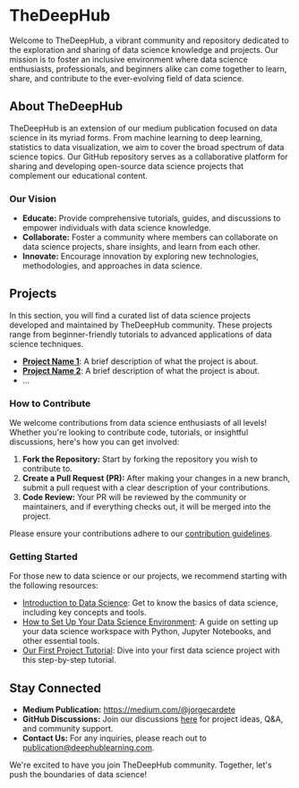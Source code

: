 # TheDeepHub

Welcome to TheDeepHub, a vibrant community and repository dedicated to the exploration and sharing of data science knowledge and projects. Our mission is to foster an inclusive environment where data science enthusiasts, professionals, and beginners alike can come together to learn, share, and contribute to the ever-evolving field of data science.

## About TheDeepHub

TheDeepHub is an extension of our medium publication focused on data science in its myriad forms. From machine learning to deep learning, statistics to data visualization, we aim to cover the broad spectrum of data science topics. Our GitHub repository serves as a collaborative platform for sharing and developing open-source data science projects that complement our educational content.

### Our Vision

- **Educate:** Provide comprehensive tutorials, guides, and discussions to empower individuals with data science knowledge.
- **Collaborate:** Foster a community where members can collaborate on data science projects, share insights, and learn from each other.
- **Innovate:** Encourage innovation by exploring new technologies, methodologies, and approaches in data science.

## Projects

In this section, you will find a curated list of data science projects developed and maintained by TheDeepHub community. These projects range from beginner-friendly tutorials to advanced applications of data science techniques.

- **[Project Name 1](link-to-project)**: A brief description of what the project is about.
- **[Project Name 2](link-to-project)**: A brief description of what the project is about.
- ...

### How to Contribute

We welcome contributions from data science enthusiasts of all levels! Whether you're looking to contribute code, tutorials, or insightful discussions, here's how you can get involved:

1. **Fork the Repository:** Start by forking the repository you wish to contribute to.
2. **Create a Pull Request (PR):** After making your changes in a new branch, submit a pull request with a clear description of your contributions.
3. **Code Review:** Your PR will be reviewed by the community or maintainers, and if everything checks out, it will be merged into the project.

Please ensure your contributions adhere to our [contribution guidelines](link-to-guidelines).

### Getting Started

For those new to data science or our projects, we recommend starting with the following resources:

- [Introduction to Data Science](link-to-resource): Get to know the basics of data science, including key concepts and tools.
- [How to Set Up Your Data Science Environment](link-to-resource): A guide on setting up your data science workspace with Python, Jupyter Notebooks, and other essential tools.
- [Our First Project Tutorial](link-to-project-tutorial): Dive into your first data science project with this step-by-step tutorial.

## Stay Connected

- **Medium Publication:** https://medium.com/@jorgecardete
- **GitHub Discussions:** Join our discussions [here](link-to-discussions) for project ideas, Q&A, and community support.
- **Contact Us:** For any inquiries, please reach out to publication@deephublearning.com.

We're excited to have you join TheDeepHub community. Together, let's push the boundaries of data science!
